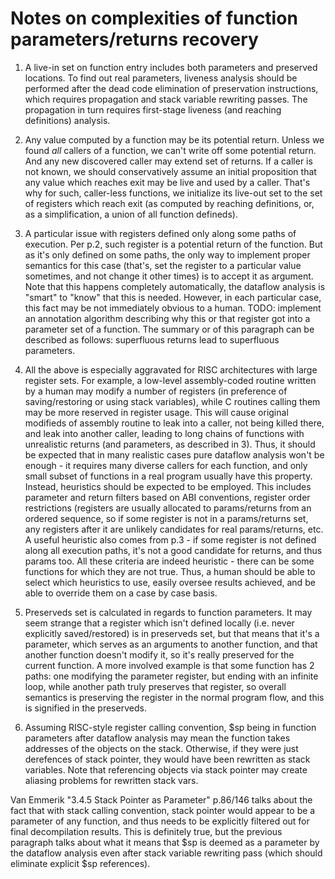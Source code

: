 Notes on complexities of function parameters/returns recovery
=============================================================

1. A live-in set on function entry includes both parameters and
preserved locations. To find out real parameters, liveness analysis
should be performed after the dead code elimination of preservation
instructions, which requires propagation and stack variable rewriting
passes. The propagation in turn requires first-stage liveness (and
reaching definitions) analysis.

2. Any value computed by a function may be its potential return.
Unless we found *all* callers of a function, we can't write off
some potential return. And any new discovered caller may extend
set of returns. If a caller is not known, we should conservatively
assume an initial proposition that any value which reaches exit
may be live and used by a caller. That's why for such, caller-less
functions, we initialize its live-out set to the set of registers
which reach exit (as computed by reaching definitions, or, as a
simplification, a union of all function defineds).

3. A particular issue with registers defined only along some paths
of execution. Per p.2, such register is a potential return of the
function. But as it's only defined on some paths, the only way to
implement proper semantics for this case (that's, set the register
to a particular value sometimes, and not change it other times) is
to accept it as argument. Note that this happens completely
automatically, the dataflow analysis is "smart" to "know" that this
is needed. However, in each particular case, this fact may be not
immediately obvious to a human. TODO: implement an annotation
algorithm describing why this or that register got into a parameter
set of a function. The summary or of this paragraph can be described
as follows: superfluous returns lead to superfluous parameters.

4. All the above is especially aggravated for RISC architectures
with large register sets. For example, a low-level assembly-coded
routine written by a human may modify a number of registers (in
preference of saving/restoring or using stack variables), while C
routines calling them may be more reserved in register usage. This
will cause original modifieds of assembly routine to leak into a
caller, not being killed there, and leak into another caller,
leading to long chains of functions with unrealistic returns (and
parameters, as described in 3). Thus, it should be expected that
in many realistic cases pure dataflow analysis won't be enough -
it requires many diverse callers for each function, and only
small subset of functions in a real program usually have this
property. Instead, heuristics should be expected to be employed.
This includes parameter and return filters based on ABI conventions,
register order restrictions (registers are usually allocated to
params/returns from an ordered sequence, so if some register is
not in a params/returns set, any registers after it are unlikely
candidates for real params/returns, etc. A useful heuristic also
comes from p.3 - if some register is not defined along all execution
paths, it's not a good candidate for returns, and thus params too. All
these criteria are indeed heuristic - there can be some functions
for which they are not true. Thus, a human should be able to select
which heuristics to use, easily oversee results achieved, and be
able to override them on a case by case basis.

5. Preserveds set is calculated in regards to function parameters.
It may seem strange that a register which isn't defined locally
(i.e. never explicitly saved/restored) is in preserveds set, but
that means that it's a parameter, which serves as an arguments to
another function, and that another function doesn't modify it, so
it's really preserved for the current function. A more involved
example is that some function has 2 paths: one modifying the
parameter register, but ending with an infinite loop, while another
path truly preserves that register, so overall semantics is
preserving the register in the normal program flow, and this is
signified in the preserveds.

6. Assuming RISC-style register calling convention, $sp being in
function parameters after dataflow analysis may mean the function
takes addresses of the objects on the stack. Otherwise, if they
were just derefences of stack pointer, they would have been
rewritten as stack variables. Note that referencing objects via
stack pointer may create aliasing problems for rewritten stack
vars.

Van Emmerik "3.4.5 Stack Pointer as Parameter" p.86/146 talks
about the fact that with stack calling convention, stack pointer
would appear to be a parameter of any function, and thus needs
to be explicitly filtered out for final decompilation results.
This is definitely true, but the previous paragraph talks about
what it means that $sp is deemed as a parameter by the dataflow
analysis even after stack variable rewriting pass (which should
eliminate explicit $sp references).
